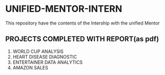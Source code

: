 # UNIFIED-MENTOR-INTERN
This repository have the contents of the Intership with the unified Mentor

## PROJECTS COMPLETED WITH REPORT(as pdf)
1. WORLD CUP ANALYSIS
2. HEART DISEASE DIAGNOSTIC
3. ENTERTAINER DATA ANALYTICS
4. AMAZON SALES 
